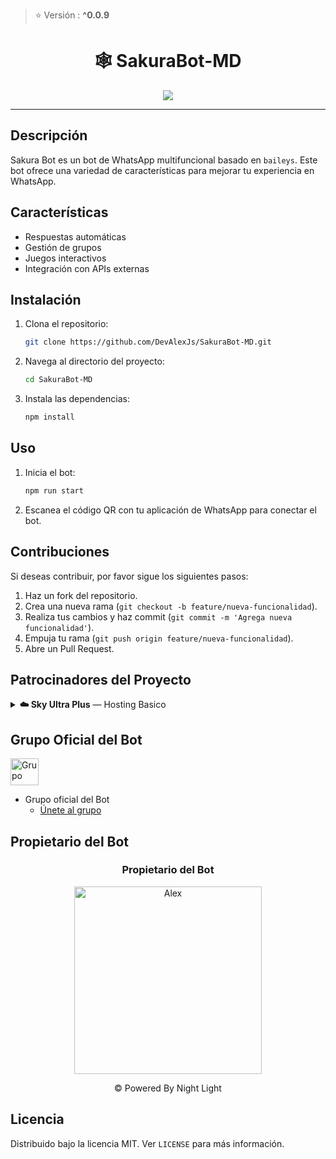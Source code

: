 > ⭐ Versión : **^0.0.9**

<h1 align="center">🕸 SakuraBot-MD</h1>
<p align="center">
    <img src="https://stellarwa.xyz/files/1757378468505.jpeg">
</p>

---

## Descripción 

Sakura Bot es un bot de WhatsApp multifuncional basado en `baileys`. Este bot ofrece una variedad de características para mejorar tu experiencia en WhatsApp.

## Características

- Respuestas automáticas
- Gestión de grupos
- Juegos interactivos
- Integración con APIs externas

## Instalación

1. Clona el repositorio:
    ```sh
    git clone https://github.com/DevAlexJs/SakuraBot-MD.git
    ```
2. Navega al directorio del proyecto:
    ```sh
    cd SakuraBot-MD
    ```
3. Instala las dependencias:
    ```sh
    npm install
    ```

## Uso

1. Inicia el bot:
    ```sh
    npm run start
    ```
2. Escanea el código QR con tu aplicación de WhatsApp para conectar el bot.

## Contribuciones

Si deseas contribuir, por favor sigue los siguientes pasos:

1. Haz un fork del repositorio.
2. Crea una nueva rama (`git checkout -b feature/nueva-funcionalidad`).
3. Realiza tus cambios y haz commit (`git commit -m 'Agrega nueva funcionalidad'`).
4. Empuja tu rama (`git push origin feature/nueva-funcionalidad`).
5. Abre un Pull Request.

## Patrocinadores del Proyecto

<details>
<summary><strong>☁️ Sky Ultra Plus</strong> — Hosting Basico</summary>

<div align="center">
  <a href="https://skyultraplus.com">
    <img src="https://qu.ax/wbJoB.png" alt="Sky Ultra Plus Logo" height="125px">
  </a>
</div>

### Enlaces Rápidos
| Servicio | Enlace |
|------------|-----------|
| Página Oficial | [Visitar](https://skyultraplus.com) |
| Dashboard | [Acceder](https://dash.skyultraplus.com) |
| Panel de Control | [Abrir](https://panel.skyultraplus.com) |
| Estado de Servicios | [Ver](https://skyultraplus.com/estado) |

### Comunidad y Contacto
| Canal / Chat | Enlace |
|------------------|-----------|
| WhatsApp Canal | [Unirse](https://whatsapp.com/channel/0029VakUvreFHWpyWUr4Jr0g) |
| WhatsApp Grupo | [Entrar](https://chat.whatsapp.com/E6iWpvGuJ8zJNPbN3zOr0D) |
| Discord | [SkyUltraPlus](https://discord.gg/6saUm5cw) |

### Contactos Directos
- [Gata Dios](https://wa.me/message/B3KTM5XN2JMRD1)
- [Russell](https://api.whatsapp.com/send/?phone=15167096032&text&type=phone_number&app_absent=0)

</details>

## Grupo Oficial del Bot

<img src="https://static.wikia.nocookie.net/nyancat/images/d/d3/Nyan-cat.gif/revision/latest/scale-to-width-down/400?cb=20131231222500&path-prefix=es" alt="Grupo" width="45" height="43">

- Grupo oficial del Bot
  * [Únete al grupo](https://stellarwa.xyz/sakura)


## Propietario del Bot

<div align="center">
  <h3 align="center">Propietario del Bot</h3>
  <a href="https://github.com/DevAlexJs">
    <img src="https://github.com/DevAlexJs.png" width="300" height="300" alt="Alex"/>
  </a>
  <p>© Powered By Night Light</p>
</div>

## Licencia

Distribuido bajo la licencia MIT. Ver `LICENSE` para más información.